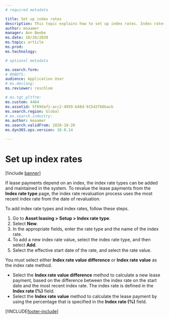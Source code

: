 ```yaml
---
# required metadata

title: Set up index rates
description: This topic explains how to set up index rates. Index rates are required if your organization associates lease payment amounts with a set of index rates.
author: moaamer
manager: Ann Beebe
ms.date: 10/28/2020
ms.topic: article
ms.prod: 
ms.technology: 

# optional metadata

ms.search.form: 
# ROBOTS: 
audience: Application User
# ms.devlang: 
ms.reviewer: roschlom

# ms.tgt_pltfrm: 
ms.custom: 4464
ms.assetid: 5f89daf1-acc2-4959-b48d-91542fb6bacb
ms.search.region: Global
# ms.search.industry: 
ms.author: moaamer
ms.search.validFrom: 2020-10-28
ms.dyn365.ops.version: 10.0.14

---
```


# Set up index rates

[!include [banner](../includes/banner.md)]

If lease payments depend on an index, the index rate types can be added and maintained in the system. To revalue the lease payments from the **Index rate type** page, the index rate revaluation process uses the most recent index rate from the date of revaluation.

To add index rate types and index rates, follow these steps.

1. Go to **Asset leasing \> Setup \> Index rate type**.
2. Select **New**.
3. In the appropriate fields, enter the rate type and the name of the index rate.
4. To add a new index rate value, select the index rate type, and then select **Add**.
5. Select the effective start date of the rate, and select the rate value.

You must select either **Index rate value difference** or **Index rate value** as the index rate method.

- Select the **Index rate value difference** method to calculate a new lease payment, based on the difference between the index rate on the start date and the most recent index rate. The index rate is defined in the **Index rate (%)** field.
- Select the **Index rate value** method to calculate the lease payment by using the percentage that is specified in the **Index rate (%)** field.


[!INCLUDE[footer-include](../../includes/footer-banner.md)]